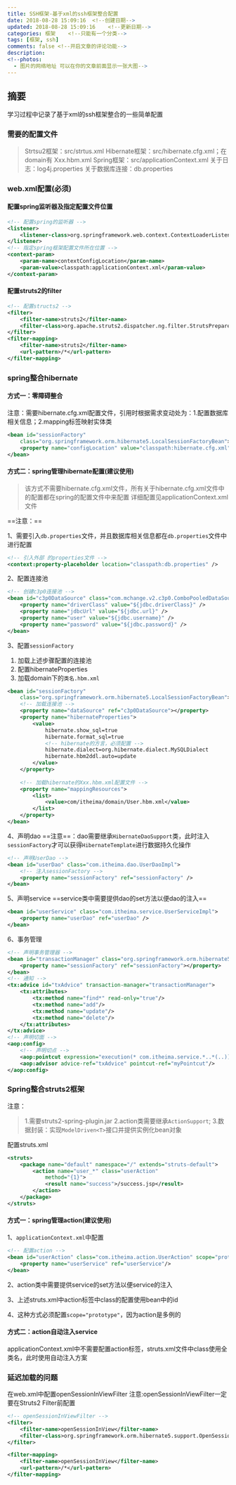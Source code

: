 ```yaml
---
title: SSH框架-基于xml的ssh框架整合配置  
date: 2018-08-28 15:09:16  <!--创建日期-->
updated: 2018-08-28 15:09:16	<!--更新日期-->
categories: 框架    <!--只能有一个分类-->  
tags: [框架, ssh]
comments: false <!--开启文章的评论功能-->
description: 
<!--photos:
  - 图片的网络地址 可以在你的文章前面显示一张大图-->
---
```


## 摘要

学习过程中记录了基于xml的ssh框架整合的一些简单配置

### 需要的配置文件

>Strtsu2框架：src/strtus.xml
Hibernate框架：src/hibernate.cfg.xml；在domain有 Xxx.hbm.xml
Spring框架：src/applicationContext.xml
关于日志：log4j.properties
关于数据库连接：db.properties

<!-- more --> 

### web.xml配置(必须)

#### 配置spring监听器及指定配置文件位置
~~~xml
<!-- 配置spring的监听器 -->
<listener>
	<listener-class>org.springframework.web.context.ContextLoaderListener</listener-class>
</listener>
<!-- 指定spring框架配置文件所在位置 -->
<context-param>
	<param-name>contextConfigLocation</param-name>
	<param-value>classpath:applicationContext.xml</param-value>
</context-param>
~~~

#### 配置struts2的filter
~~~xml
<!-- 配置structs2 -->
<filter>
	<filter-name>struts2</filter-name>
	<filter-class>org.apache.struts2.dispatcher.ng.filter.StrutsPrepareAndExecuteFilter</filter-class>
</filter>
<filter-mapping>
	<filter-name>struts2</filter-name>
	<url-pattern>/*</url-pattern>
</filter-mapping>
~~~

### spring整合hibernate
#### 方式一：零障碍整合
注意：需要hibernate.cfg.xml配置文件，引用时根据需求变动处为：1.配置数据库相关信息；2.mapping标签映射实体类
```xml
<bean id="sessionFactory"
	class="org.springframework.orm.hibernate5.LocalSessionFactoryBean">
	<property name="configLocation" value="classpath:hibernate.cfg.xml"></property>
</bean>
```
#### 方式二：spring管理hibernate配置(建议使用)
> 该方式不需要hibernate.cfg.xml文件，所有关于hibernate.cfg.xml文件中的配置都在spring的配置文件中来配置
详细配置见applicationContext.xml文件

==注意：==

1、需要引入`db.properties`文件，并且数据库相关信息都在`db.properties`文件中进行配置
```xml
<!-- 引入外部 的properties文件 -->
<context:property-placeholder location="classpath:db.properties" />
```
2、配置连接池
```xml
<!-- 创建c3p0连接池 -->
<bean id="c3p0DataSource" class="com.mchange.v2.c3p0.ComboPooledDataSource">
	<property name="driverClass" value="${jdbc.driverClass}" />
	<property name="jdbcUrl" value="${jdbc.url}" />
	<property name="user" value="${jdbc.username}" />
	<property name="password" value="${jdbc.password}" />
</bean>
```
3、配置`sessionFactory`
1. 加载上述步骤配置的连接池
2. 配置hibernateProperties
3. 加载domain下的`类名.hbm.xml`
```xml
<bean id="sessionFactory"
	class="org.springframework.orm.hibernate5.LocalSessionFactoryBean">
	<!-- 加载连接池 -->
	<property name="dataSource" ref="c3p0DataSource"></property>
	<property name="hibernateProperties">
		<value>
			hibernate.show_sql=true
			hibernate.format_sql=true
			<!-- hibernate的方言，必须配置 -->
			hibernate.dialect=org.hibernate.dialect.MySQLDialect
			hibernate.hbm2ddl.auto=update
		</value>
	</property>
	
	<!-- 加载hibernate的Xxx.hbm.xml配置文件 -->
	<property name="mappingResources">
		<list>
			<value>com/itheima/domain/User.hbm.xml</value>
		</list>
	</property>
</bean>
```
4、声明dao
==注意==：dao需要继承`HibernateDaoSupport`类，此时注入`sessionFactory`才可以获得`HibernateTemplate`进行数据持久化操作
```xml
<!-- 声明UserDao -->
<bean id="userDao" class="com.itheima.dao.UserDaoImpl">
	<!-- 注入sessionFactory -->
	<property name="sessionFactory" ref="sessionFactory" />
</bean>
```
5、声明service
==service类中需要提供dao的set方法以便dao的注入==
```xml
<bean id="userService" class="com.itheima.service.UserServiceImpl">
	<property name="userDao" ref="userDao" />
</bean>
```
6、事务管理
```xml
<!-- 声明事务管理器 -->
<bean id="transactionManager" class="org.springframework.orm.hibernate5.HibernateTransactionManager">
	<property name="sessionFactory" ref="sessionFactory"></property>
</bean>
<!-- 通知 -->
<tx:advice id="txAdvice" transaction-manager="transactionManager">
	<tx:attributes>
		<tx:method name="find*" read-only="true"/>
		<tx:method name="add"/>
		<tx:method name="update"/>
		<tx:method name="delete"/>
	</tx:attributes>
</tx:advice>
<!-- 声明切面 -->
<aop:config>
	<!-- 声明切点 -->
	<aop:pointcut expression="execution(* com.itheima.service.*..*(..))" id="myPointcut"/>
	<aop:advisor advice-ref="txAdvice" pointcut-ref="myPointcut"/>
</aop:config>
```
### Spring整合struts2框架
注意：
> 1.需要struts2-spring-plugin.jar
> 2.action类需要继承`ActionSupport`;
> 3.数据封装：实现`ModelDriven<T>`接口并提供实例化bean对象

配置struts.xml
```xml
<struts>
	<package name="default" namespace="/" extends="struts-default">
		<action name="user_*" class="userAction"
			method="{1}">
			<result name="success">/success.jsp</result>
		</action>
	</package>
</struts>
```
#### 方式一：spring管理action(建议使用)
1、`applicationContext.xml`中配置
```xml
<!-- 配置action -->
<bean id="userAction" class="com.itheima.action.UserAction" scope="prototype">
	<property name="userService" ref="userService"/>
</bean>
```
2、action类中需要提供service的set方法以便service的注入

3、上述struts.xml中action标签中class的配置使用bean中的id

4、这种方式必须配置`scope="prototype"`，因为action是多例的

#### 方式二：action自动注入service
applicationContext.xml中不需要配置action标签，struts.xml文件中class使用全类名，此时使用自动注入方案

### 延迟加载的问题
在web.xml中配置openSessionInViewFilter
注意:openSessionInViewFilter一定要在Struts2 Filter前配置
	
```xml
<!-- openSessionInViewFilter -->
<filter>
	<filter-name>openSessionInView</filter-name>
	<filter-class>org.springframework.orm.hibernate5.support.OpenSessionInViewFilter</filter-class>
</filter>

<filter-mapping>
	<filter-name>openSessionInView</filter-name>
	<url-pattern>/*</url-pattern>
</filter-mapping>
```